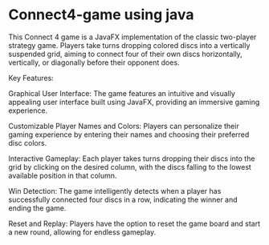 # Connect4-game using java
This Connect 4 game is a JavaFX implementation of the classic two-player strategy game. Players take turns dropping colored discs into a vertically suspended grid, aiming to connect four of their own discs horizontally, vertically, or diagonally before their opponent does.

Key Features:

Graphical User Interface: The game features an intuitive and visually appealing user interface built using JavaFX, providing an immersive gaming experience.

Customizable Player Names and Colors: Players can personalize their gaming experience by entering their names and choosing their preferred disc colors.

Interactive Gameplay: Each player takes turns dropping their discs into the grid by clicking on the desired column, with the discs falling to the lowest available position in that column.

Win Detection: The game intelligently detects when a player has successfully connected four discs in a row, indicating the winner and ending the game.

Reset and Replay: Players have the option to reset the game board and start a new round, allowing for endless gameplay.
